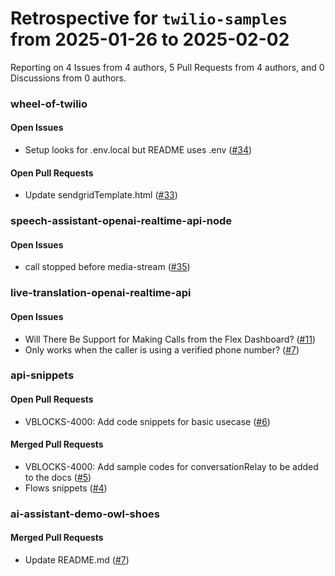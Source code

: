 # Retrospective for `twilio-samples` from 2025-01-26 to 2025-02-02

Reporting on 4 Issues from 4 authors, 5 Pull Requests from 4 authors, and 0 Discussions from 0 authors.


### wheel-of-twilio

#### Open Issues

- Setup looks for .env.local but README uses .env ([#34](https://github.com/twilio-samples/wheel-of-twilio/issues/34))

#### Open Pull Requests

- Update sendgridTemplate.html ([#33](https://github.com/twilio-samples/wheel-of-twilio/pull/33))

### speech-assistant-openai-realtime-api-node

#### Open Issues

- call stopped before media-stream ([#35](https://github.com/twilio-samples/speech-assistant-openai-realtime-api-node/issues/35))

### live-translation-openai-realtime-api

#### Open Issues

- Will There Be Support for Making Calls from the Flex Dashboard? ([#11](https://github.com/twilio-samples/live-translation-openai-realtime-api/issues/11))
- Only works when the caller is using a verified phone number? ([#7](https://github.com/twilio-samples/live-translation-openai-realtime-api/issues/7))

### api-snippets

#### Open Pull Requests

- VBLOCKS-4000: Add code snippets for basic usecase ([#6](https://github.com/twilio-samples/api-snippets/pull/6))

#### Merged Pull Requests

- VBLOCKS-4000: Add sample codes for conversationRelay to be added to the docs ([#5](https://github.com/twilio-samples/api-snippets/pull/5))
- Flows snippets ([#4](https://github.com/twilio-samples/api-snippets/pull/4))

### ai-assistant-demo-owl-shoes

#### Merged Pull Requests

- Update README.md ([#7](https://github.com/twilio-samples/ai-assistant-demo-owl-shoes/pull/7))